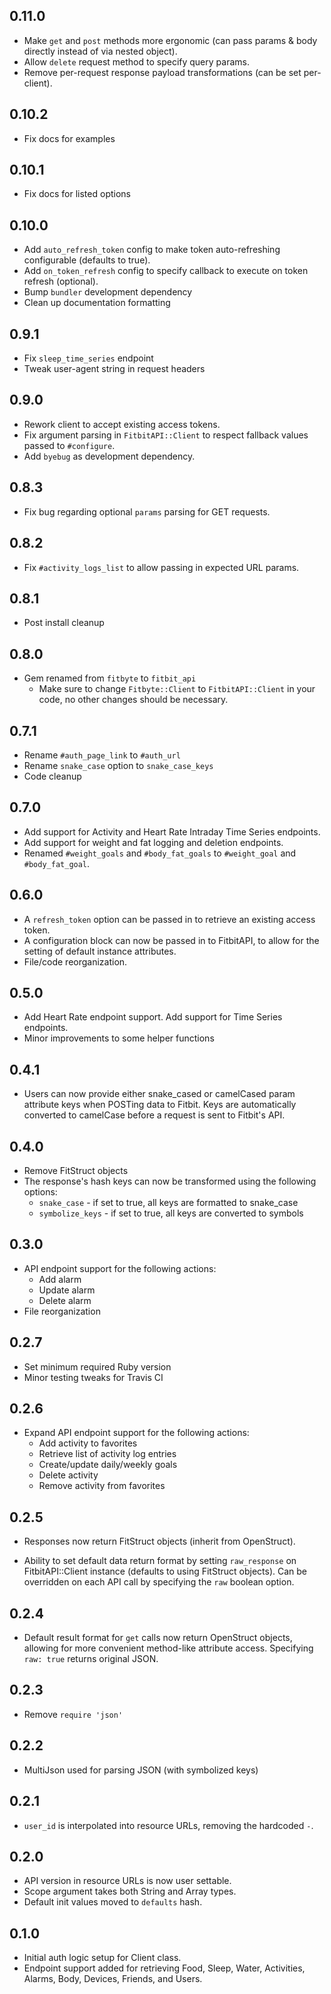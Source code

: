 0.11.0
------
- Make `get` and `post` methods more ergonomic (can pass params & body directly instead of via nested object).
- Allow `delete` request method to specify query params.
- Remove per-request response payload transformations (can be set per-client).

0.10.2
------
- Fix docs for examples

0.10.1
------
- Fix docs for listed options

0.10.0
------
- Add `auto_refresh_token` config to make token auto-refreshing configurable (defaults to true).
- Add `on_token_refresh` config to specify callback to execute on token refresh (optional).
- Bump `bundler` development dependency
- Clean up documentation formatting

0.9.1
-----
- Fix `sleep_time_series` endpoint
- Tweak user-agent string in request headers

0.9.0
-----
- Rework client to accept existing access tokens.
- Fix argument parsing in `FitbitAPI::Client` to respect fallback values passed to `#configure`.
- Add `byebug` as development dependency.

0.8.3
-----
- Fix bug regarding optional `params` parsing for GET requests.

0.8.2
-----
- Fix `#activity_logs_list` to allow passing in expected URL params.

0.8.1
-----
- Post install cleanup

0.8.0
-----
- Gem renamed from `fitbyte` to `fitbit_api`
  - Make sure to change `Fitbyte::Client` to `FitbitAPI::Client` in your code, no other changes should be necessary.

0.7.1
-----
- Rename `#auth_page_link` to `#auth_url`
- Rename `snake_case` option to `snake_case_keys`
- Code cleanup

0.7.0
-----
- Add support for Activity and Heart Rate Intraday Time Series endpoints.
- Add support for weight and fat logging and deletion endpoints.
- Renamed `#weight_goals` and `#body_fat_goals` to `#weight_goal` and `#body_fat_goal`.

0.6.0
-----
- A `refresh_token` option can be passed in to retrieve an existing access token.
- A configuration block can now be passed in to FitbitAPI, to allow for the setting of default instance attributes.
- File/code reorganization.

0.5.0
-----
- Add Heart Rate endpoint support. Add support for Time Series endpoints.
- Minor improvements to some helper functions

0.4.1
-----
- Users can now provide either snake_cased or camelCased param attribute keys when POSTing data to Fitbit. Keys are automatically converted to camelCase before a request is sent to Fitbit's API.

0.4.0
-----
- Remove FitStruct objects
- The response's hash keys can now be transformed using the following options:
  - `snake_case` - if set to true, all keys are formatted to snake_case
  - `symbolize_keys` - if set to true, all keys are converted to symbols

0.3.0
-----
- API endpoint support for the following actions:
  - Add alarm
  - Update alarm
  - Delete alarm
- File reorganization

0.2.7
-----
- Set minimum required Ruby version
- Minor testing tweaks for Travis CI

0.2.6
-----
- Expand API endpoint support for the following actions:
  - Add activity to favorites
  - Retrieve list of activity log entries
  - Create/update daily/weekly goals
  - Delete activity
  - Remove activity from favorites

0.2.5
-----
- Responses now return FitStruct objects (inherit from OpenStruct).

- Ability to set default data return format by setting `raw_response` on FitbitAPI::Client instance (defaults to using FitStruct objects). Can be overridden on each API call by specifying the `raw` boolean option.

0.2.4
-----
- Default result format for `get` calls now return OpenStruct objects, allowing for more convenient method-like attribute access. Specifying `raw: true` returns original JSON.

0.2.3
-----
- Remove `require 'json'`

0.2.2
-----
- MultiJson used for parsing JSON (with symbolized keys)

0.2.1
-----
- `user_id` is interpolated into resource URLs, removing the hardcoded `-`.

0.2.0
-----
- API version in resource URLs is now user settable.
- Scope argument takes both String and Array types.
- Default init values moved to `defaults` hash.

0.1.0
-----
- Initial auth logic setup for Client class.
- Endpoint support added for retrieving Food, Sleep, Water, Activities, Alarms, Body, Devices, Friends, and Users.
